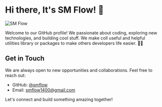 # Hi there, It's SM Flow! 👋

![SM Flow](https://github.com/smflow/smflow/assets/160110169/f55efa78-6e85-4349-8dec-fdc999c04597)

Welcome to our GitHub profile! We passionate about coding, exploring new technologies, and building cool stuff. We make coll useful and helpful utilities library or packages to make others developers life easier. 💚🧡

## Get in Touch

We are always open to new opportunities and collaborations. Feel free to reach out:

- GitHub: [@smflow](https://github.com/smflow)
- Email: [smflow1400@gmail.com](mailto:smflow1400@gmail.com)

Let's connect and build something amazing together!
